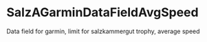 # SalzAGarminDataFieldAvgSpeed
Data field for garmin, limit for salzkammergut trophy, average speed
